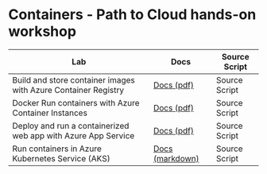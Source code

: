 # Containers - Path to Cloud hands-on workshop

| Lab                                                            | Docs                                                                                                                                   | Source Script |
| -------------------------------------------------------------- | -------------------------------------------------------------------------------------------------------------------------------------- | ------------- |
| Build and store container images with Azure Container Registry | [Docs (pdf)](Labs/Build+and+store+container+images+with+Azure+Container+Registry.pdf)                                                  | Source Script |
| Docker Run containers with Azure Container Instances           | [Docs (pdf)](Labs/Run+Docker+containers+with+Azure+Container+Instances.pdf)                                                            | Source Script |
| Deploy and run a containerized web app with Azure App Service  | [Docs (pdf)](Labs/Deploy+and+run+a+containerized+web+app+with+Azure+App+Service.pdf)                                                   | Source Script |
| Run containers in Azure Kubernetes Service (AKS)               | [Docs (markdown)](<Labs/Lab+3+-+Run+Containers+in+Azure+Kubernetes+Service+(AKS)/Run+Containers+in+Azure+Kubernetes+Service+(AKS).md>) | Source Script |
